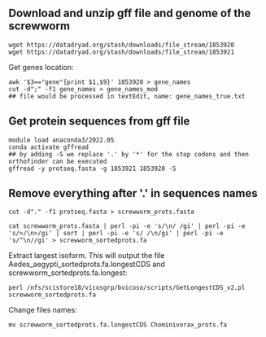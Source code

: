 ## Download and unzip gff file and genome of the screwworm
```
wget https://datadryad.org/stash/downloads/file_stream/1853920
wget https://datadryad.org/stash/downloads/file_stream/1853921
```
Get genes location:
```
awk '$3=="gene"{print $1,$9}' 1853920 > gene_names
cut -d";" -f1 gene_names > gene_names_mod
## file would be processed in textEdit, name: gene_names_true.txt
```
## Get protein sequences from gff file
```
module load anaconda3/2022.05
conda activate gffread
## by adding -S we replace '.' by '*' for the stop codons and then orthofinder can be executed
gffread -y protseq.fasta -g 1853921 1853920 -S
```
## Remove everything after '.' in sequences names
```
cut -d"." -f1 protseq.fasta > screwworm_prots.fasta
```



```
cat screwworm_prots.fasta | perl -pi -e 's/\n/ /gi' | perl -pi -e 's/>/\n>/gi' | sort | perl -pi -e 's/ /\n/gi' | perl -pi -e 's/^\n//gi' > screwworm_sortedprots.fa
```
Extract largest isoform. This will output the file Aedes_aegypti_sortedprots.fa.longestCDS and screwworm_sortedprots.fa.longest:
```
perl /nfs/scistore18/vicosgrp/bvicoso/scripts/GetLongestCDS_v2.pl screwworm_sortedprots.fa
```

Change files names:
```
mv screwworm_sortedprots.fa.longestCDS Chominivorax_prots.fa
```

